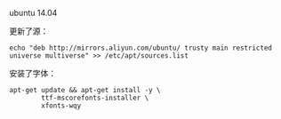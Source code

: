 

ubuntu 14.04

更新了源：
```
echo "deb http://mirrors.aliyun.com/ubuntu/ trusty main restricted universe multiverse" >> /etc/apt/sources.list
```

安装了字体：
```
apt-get update && apt-get install -y \
        ttf-mscorefonts-installer \
        xfonts-wqy
```
